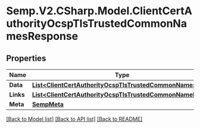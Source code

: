 # Semp.V2.CSharp.Model.ClientCertAuthorityOcspTlsTrustedCommonNamesResponse
## Properties

Name | Type | Description | Notes
------------ | ------------- | ------------- | -------------
**Data** | [**List&lt;ClientCertAuthorityOcspTlsTrustedCommonName&gt;**](ClientCertAuthorityOcspTlsTrustedCommonName.md) |  | [optional] 
**Links** | [**List&lt;ClientCertAuthorityOcspTlsTrustedCommonNameLinks&gt;**](ClientCertAuthorityOcspTlsTrustedCommonNameLinks.md) |  | [optional] 
**Meta** | [**SempMeta**](SempMeta.md) |  | 

[[Back to Model list]](../README.md#documentation-for-models) [[Back to API list]](../README.md#documentation-for-api-endpoints) [[Back to README]](../README.md)

